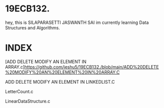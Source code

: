 # 19ECB132.
hey, this is SILAPARASETTI JASWANTH SAI
im currently learning  Data Structures and Algorithms.
# INDEX
[ADD DELETE MODIFY AN ELEMENT IN ARRAY.c]https://github.com/jeshu5/19ECB132./blob/main/ADD%20DELETE%20MODIFY%20AN%20ELEMENT%20IN%20ARRAY.C

ADD DELETE MODIFY AN ELEMENT IN LINKEDLIST.C

LetterCount.c

LinearDataStructure.c
